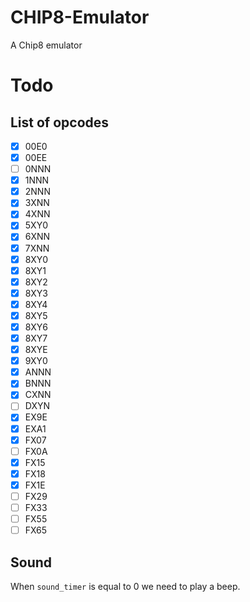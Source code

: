 # CHIP8-Emulator
A Chip8 emulator

# Todo

## List of opcodes

- [X] 00E0
- [X] 00EE
- [ ] 0NNN
- [X] 1NNN
- [X] 2NNN
- [X] 3XNN
- [X] 4XNN
- [X] 5XY0
- [X] 6XNN
- [X] 7XNN
- [X] 8XY0
- [X] 8XY1
- [X] 8XY2
- [X] 8XY3
- [X] 8XY4
- [X] 8XY5
- [X] 8XY6
- [X] 8XY7
- [X] 8XYE
- [X] 9XY0
- [X] ANNN
- [X] BNNN
- [X] CXNN
- [ ] DXYN
- [X] EX9E
- [X] EXA1
- [X] FX07
- [ ] FX0A
- [X] FX15
- [X] FX18
- [X] FX1E
- [ ] FX29
- [ ] FX33
- [ ] FX55
- [ ] FX65

## Sound

When ```sound_timer``` is equal to 0 we need to play a beep. 